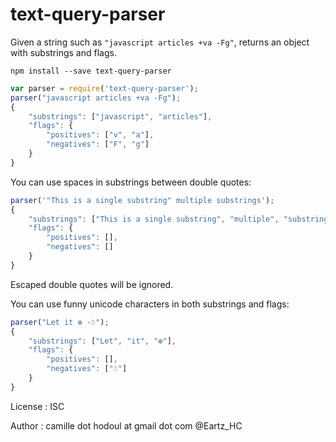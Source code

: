 # text-query-parser

Given a string such as `"javascript articles +va -Fg"`, returns an object with substrings and flags.  

```
npm install --save text-query-parser
```

```js
var parser = require('text-query-parser');
parser("javascript articles +va -Fg");
{
    "substrings": ["javascript", "articles"],
    "flags": {
        "positives": ["v", "a"],
        "negatives": ["F", "g"]
    }
}
```

You can use spaces in substrings between double quotes:
```js
parser('"This is a single substring" multiple substrings');
{
    "substrings": ["This is a single substring", "multiple", "substrings"],
    "flags": {
        "positives": [],
        "negatives": []
    }
}
```
Escaped double quotes will be ignored.

You can use funny unicode characters in both substrings and flags:
```js
parser("Let it ❆ -☃");
{
    "substrings": ["Let", "it", "❆"],
    "flags": {
        "positives": [],
        "negatives": ["☃"]
    }
}
```

License : ISC

Author : 
camille dot hodoul at gmail dot com
@Eartz_HC